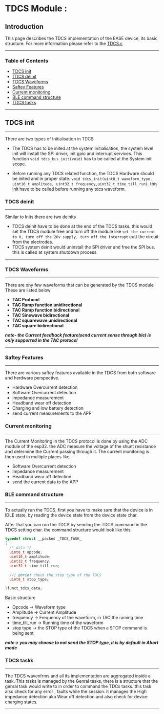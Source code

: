 # TDCS Module :

## Introduction

This page describes the TDCS implementation of the EASE device, its basic structure. For more information please refer to the [TDCS.c](../Ease_firmware/main/sources/tdcs/tdcs.c)

---

### Table of Contents

- [TDCS init](#tdcs-init)
- [TDCS deinit](#tdcs-deinit)
- [TDCS Waveforms](#tdcs-waveforms)
- [Saftey Features](#saftey-features)
- [Current monitoring](#current-monitoring)
- [BLE command structure](#ble-command-structure)
- [TDCS tasks](#TDCS-tasks)

---

## TDCS init
---
There are two types of Initialisation in TDCS 

- The TDCS has to be inited at the system initialisation, the system level init will install the SPI driver, init gpio and interrupt services. This function `void tdcs_bus_init(void)` has to be called at the System init scope.

- Before running any TDCS related function, the TDCS Hardware should be inited and in proper state.
``void tdcs_init(uint8_t waveform_type, uint16_t amplitude, uint32_t frequency,uint32_t time_till_run)``.  this init have to be called before running any tdcs waveform. 



### TDCS deinit
---
Similar to Inits there are two deinits 

- TDCS deinit have to be done at the end of the TDCS tasks. this would set the TDCS module free and turn off the module like `set the current to 0, turn off the 20v supply, turn off the interrupt`
cutt the circuit from the electrodes. 
- TDCS system deinit would uninstall the SPI driver and free the SPI bus. this is called at system shutdown process. 

---

### TDCS Waveforms
---
There are ony few waveforms that can be generated by the TDCS module These are listed below 

- **TAC Protocol**
- **TAC Ramp function unidirectional**
- **TAC Ramp function bidirectional**
- **TAC Sinewave bidirectional**
- **TAC squarewave unidirectional**
- **TAC square bidirectional**

***note- the Current feedback feature(send current sense through ble) is only supported in the TAC protocol***

---

### Saftey Features
--- 
There are various saftey features available in the TDCS from both software and herdware perspective.
- Hardware Overcurrent detection 
- Software Overcurrent detection 
- Impedance measurement 
- Headband wear off detection 
- Charging and low battery detection 
- send current measurements to the APP


### Current monitoring
---
The Current Monitoring in the TDCS protocol is done by using the ADC module of the esp32. the ADC measure the voltage of the shunt resistance and determine the Current passing through it. 
The current monitoring is then used in multiple places like

- Software Overcurrent detection 
- Impedance measurement 
- Headband wear off detection  
- send the current data to the APP


### BLE command structure
---
To actually run the TDCS, first you have to make sure that the device is in IDLE state, by reading the device state from the device state char.

After that you can run the TDCS by sending the TDCS command in the TDCS setting char. the command structure would look like this 



```c
typedef struct __packed _TDCS_TASK_
{
  /* data */
  uint8_t opcode;
  uint16_t amplitude;
  uint32_t frequency;
  uint32_t time_till_run;
  
  /// @brief check the stop type of the TDCS 
  uint8_t stop_type;

}funct_tdcs_data;
```

Basic structure 
- Opcode -> Waveform type 
- Amplitude -> Current Amplitude 
- frequency -> Frequency of the waveform, in TAC the raming time 
- time_till_run -> Running time of the waveform 
- stop type -> the STOP type of the TDCS when a STOP command is being sent 

***note-> you may choose to not send the STOP type, it is by default in Abort mode***


### TDCS tasks
---
The TDCS waveofrms and all its implementation are aggregated inside a task. This tasks is managed by the Genral tasks, there is a structure that the genral task would write to in order to command the TDCs tasks. this task also check for any error , faults while the session. it manages the High impedance detection aka Wear off detection and also check for device charging states. 

---

